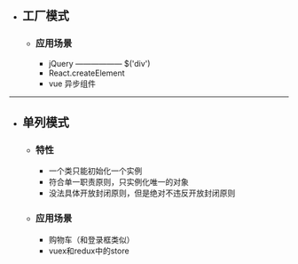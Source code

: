 - ## 工厂模式
    - ### 应用场景
        - jQuery —————— $('div')
        - React.createElement
        - vue 异步组件
---
- ## 单列模式
    - ### 特性
        - 一个类只能初始化一个实例
        - 符合单一职责原则，只实例化唯一的对象
        - 没法具体开放封闭原则，但是绝对不违反开放封闭原则
    - ### 应用场景
        - 购物车（和登录框类似）
        - vuex和redux中的store 